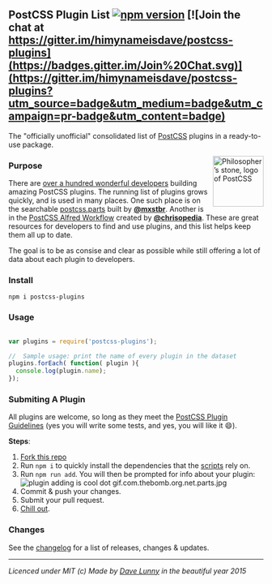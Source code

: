 ## PostCSS Plugin List [![npm version](https://badge.fury.io/js/postcss-plugins.svg)](http://badge.fury.io/js/postcss-plugins) [![Join the chat at https://gitter.im/himynameisdave/postcss-plugins](https://badges.gitter.im/Join%20Chat.svg)](https://gitter.im/himynameisdave/postcss-plugins?utm_source=badge&utm_medium=badge&utm_campaign=pr-badge&utm_content=badge)

The "officially unofficial" consolidated list of [PostCSS](https://github.com/postcss/postcss) plugins in a ready-to-use package.

<img align="right" width="100" height="100"
     title="Philosopher’s stone, logo of PostCSS"
     src="http://postcss.github.io/postcss/logo.svg">

### Purpose

There are [over a hundred wonderful developers](https://github.com/himynameisdave/postcss-plugins/blob/master/docs/authors.md) building amazing PostCSS plugins. The running list of plugins grows quickly, and is used in many places. One such place is on the searchable [postcss.parts](http://postcss.parts) built by [**@mxstbr**](https://github.com/mxstbr). Another is in the [PostCSS Alfred Workflow](https://github.com/chrisopedia/alfred-postcss-workflow) created by [**@chrisopedia**](https://github.com/chrisopedia). These are great resources for developers to find and use plugins, and this list helps keep them all up to date.

The goal is to be as consise and clear as possible while still offering a lot of data about each plugin to developers.


### Install

```
npm i postcss-plugins
```

### Usage

```javascript

var plugins = require('postcss-plugins');

//  Sample usage: print the name of every plugin in the dataset
plugins.forEach( function( plugin ){
  console.log(plugin.name);
});

```

### Submiting A Plugin

All plugins are welcome, so long as they meet the [PostCSS Plugin Guidelines](https://github.com/postcss/postcss/blob/master/docs/guidelines/plugin.md) (yes you will write some tests, and yes, you will like it :smile:).

**Steps**:

1. [Fork this repo](https://github.com/himynameisdave/postcss-plugins#fork-destination-box)
2. Run `npm i` to quickly install the dependencies that the [scripts](https://github.com/himynameisdave/postcss-plugins/tree/master/scripts) rely on.
3. Run `npm run add`. You will then be prompted for info about your plugin:
    ![plugin adding is cool dot gif.com.thebomb.org.net.parts.jpg](http://i.imgur.com/BnXByh8.gif)
4. Commit & push your changes.
5. Submit your pull request.
6. [Chill out](http://i.imgur.com/dZzkNc7.gif).

### Changes

See the [changelog](https://github.com/himynameisdave/postcss-plugins/blob/master/CHANGELOG.md) for a list of releases, changes & updates.

---

*Licenced under MIT (c) Made by [Dave Lunny](https://twitter.com/dave_lunny) in the beautiful year 2015*
